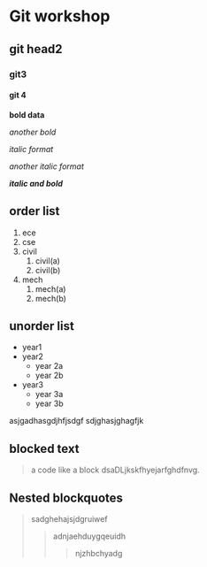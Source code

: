 # Git workshop
## git head2
### git3
#### git 4

**bold data**

_another bold_

*italic format*

_another italic format_

_**italic and bold**_

## order list
1. ece
2. cse
3. civil
      1. civil(a)
      2. civil(b)
4. mech
     1. mech(a)
     2. mech(b)
## unorder list
-  year1
-  year2
      * year 2a
      * year 2b
-  year3
      * year 3a
      * year 3b
      
  asjgadhasgdjhfjsdgf
  sdjghasjghagfjk
  
  ## blocked text
  
  > a code like a block dsaDLjkskfhyejarfghdfnvg.
  
  ## Nested blockquotes
  > sadghehajsjdgruiwef
  >> adnjaehduygqeuidh
  >>> njzhbchyadg
